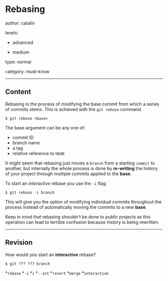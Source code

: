 # Rebasing
author: catalin

levels:

  - advanced

  - medium

type: normal

category: must-know

---
## Content

Rebasing is the process of modifying the base commit from which a series of commits stems. This is achieved with the `git rebase` command.

```
$ git rebase <base>
```

The base argument can be any one of:
 - commit ID
 - branch name
 - a tag
 - relative reference to `HEAD`

It might seem that rebasing just moves a `branch` from a starting `commit` to another, but internally the whole process is done by **re-writing** the history of your project through multiple commits applied to the **base**.

To start an *interactive* rebase you use the `-i` flag:
```
$ git rebase -i branch
```

This will give you the option of modifying individual commits throughout the process instead of automatically moving the commits to a new **base**.

Keep in mind that rebasing shouldn't be done to *public* projects as this operation can lead to terrible confusion because history is being rewritten.

---
## Revision

How would you start an **interactive** rebase?
```
$ git ??? ??? branch
```

*`rebase`
*`-i`
*`i`
*`--int`
*`revert`
*`merge`
*`interactive`